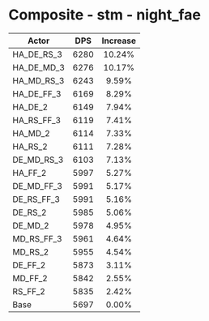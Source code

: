 # Composite - stm - night_fae
| Actor | DPS | Increase |
|---|:---:|:---:|
|HA_DE_RS_3|6280|10.24%|
|HA_DE_MD_3|6276|10.17%|
|HA_MD_RS_3|6243|9.59%|
|HA_DE_FF_3|6169|8.29%|
|HA_DE_2|6149|7.94%|
|HA_RS_FF_3|6119|7.41%|
|HA_MD_2|6114|7.33%|
|HA_RS_2|6111|7.28%|
|DE_MD_RS_3|6103|7.13%|
|HA_FF_2|5997|5.27%|
|DE_MD_FF_3|5991|5.17%|
|DE_RS_FF_3|5991|5.16%|
|DE_RS_2|5985|5.06%|
|DE_MD_2|5978|4.95%|
|MD_RS_FF_3|5961|4.64%|
|MD_RS_2|5955|4.54%|
|DE_FF_2|5873|3.11%|
|MD_FF_2|5842|2.55%|
|RS_FF_2|5835|2.42%|
|Base|5697|0.00%|

